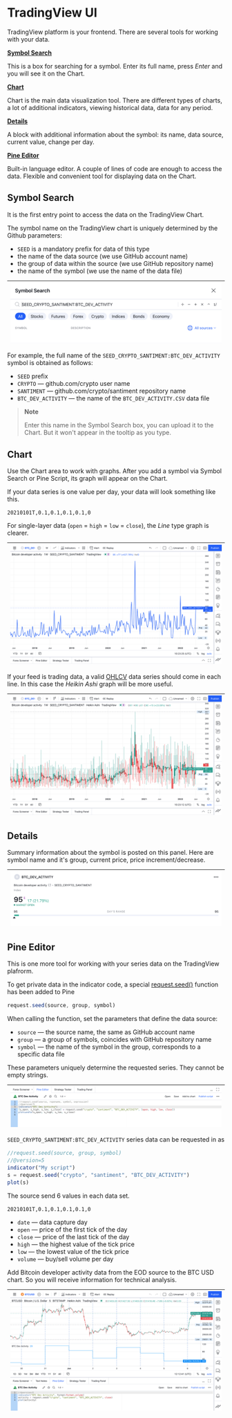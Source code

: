 [ui_chart_heikin]: /images/ui_chart_heikin.png
[ui_chart_line]: /images/ui_chart_line.png
[ui_details]: /images/ui_details.png
[ui_search]: /images/ui_search_empty.png
[ui_pine]: /images/ui_pine.png
[pine_btc]: /images/ui_chart_pine_btc.png
[request_seed]: https://www.tradingview.com/pine-script-reference/v5/#fun_request{dot}seed
[support_ohlc]: https://www.tradingview.com/support/solutions/43000619436-heikin-ashi/

# TradingView UI

TradingView platform is your frontend. There are several tools for working with your data.

__[Symbol Search](#symbol-search)__

This is a box for searching for a symbol. Enter its full name, press _Enter_ and you will see it on the Chart.

__[Chart](#chart)__

Chart is the main data visualization tool.
There are different types of charts, a lot of additional indicators, viewing historical data, data for any period.

__[Details](#details)__

A block with additional information about the symbol: its name, data source, current value, change per day.

__[Pine Editor](#pine-editor)__

Built-in language editor. A couple of lines of code are enough to access the data.
Flexible and convenient tool for displaying data on the Chart.

## Symbol Search

It is the first entry point to access the data on the TradingView Chart.

The symbol name on the TradingView chart is uniquely determined by the Github parameters:

- `SEED` is a mandatory prefix for data of this type
- the name of the data source (we use GitHub account name)
- the group of data within the source (we use GitHub repository name)
- the name of the symbol (we use the name of the data file)

|![Symbol Search][ui_search]|
|-|

For example, the full name of the `SEED_CRYPTO_SANTIMENT:BTC_DEV_ACTIVITY` symbol is obtained as follows:

- `SEED` prefix
- `CRYPTO` — github.com/crypto user name
- `SANTIMENT` — github.com/crypto/santiment repository name
- `BTC_DEV_ACTIVITY` — the name of the `BTC_DEV_ACTIVITY.CSV` data file

> __Note__
>
> Enter this name in the Symbol Search box, you can upload it to the Chart. But it won't appear in the tooltip as you type.

## Chart

Use the Chart area to work with graphs. After you add a symbol via Symbol Search or Pine Script, its graph will appear on the Chart.

If your data series is one value per day, your data will look something like this.

```csv
20210101T,0.1,0.1,0.1,0.1,0
```

For single-layer data (`open` = `high` = `low` = `close`), the _Line_ type graph is clearer.

|![ui_chart_line]|
|-|

If your feed is trading data, a valid [OHLCV][support_ohlc] data series should come in each line.
In this case the _Heikin Ashi_ graph will be more useful.

|![ui_chart_heikin]|
|-|

## Details

Summary information about the symbol is posted on this panel. Here are symbol name and it's group, current price, price increment/decrease.

|![ui_details]|
|-|

## Pine Editor

This is one more tool for working with your series data on the TradingView plafrorm.

To get private data in the indicator code, a special [request.seed()][request_seed] function has been added to Pine

```js
request.seed(source, group, symbol)
```

When calling the function, set the parameters that define the data source:

- `source` — the source name, the same as GitHub account name
- `group` — a group of symbols, coincides with GitHub repository name
- `symbol` — the name of the symbol in the group, corresponds to a specific data file

These parameters uniquely determine the requested series. They cannot be empty strings.

|![ui_pine]|
|-|

`SEED_CRYPTO_SANTIMENT:BTC_DEV_ACTIVITY` series data can be requested in as

```js
//request.seed(source, group, symbol)
//@version=5
indicator("My script")
s = request.seed("crypto", "santiment", "BTC_DEV_ACTIVITY")
plot(s)
```

The source send 6 values in each data set.

```csv
20210101T,0.1,0.1,0.1,0.1,0
```

- `date` — data capture day
- `open` — price of the first tick of the day
- `close` — price of the last tick of the day
- `high` — the highest value of the tick price
- `low` — the lowest value of the tick price
- `volume` — buy/sell volume per day

Add Bitcoin developer activity data from the EOD source to the BTC USD chart. So you will receive information for technical analysis.

|![pine_btc]|
|-|
